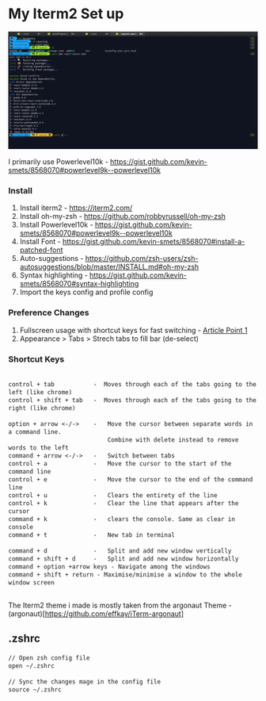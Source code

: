 # My Iterm2 Set up

![Home](/images/iterm2-intro.png)

I primarily use Powerlevel10k - https://gist.github.com/kevin-smets/8568070#powerlevel9k--powerlevel10k

### Install

1. Install iterm2 - https://iterm2.com/
2. Install oh-my-zsh - https://github.com/robbyrussell/oh-my-zsh
3. Install Powerlevel10k - https://gist.github.com/kevin-smets/8568070#powerlevel9k--powerlevel10k
4. Install Font - https://gist.github.com/kevin-smets/8568070#install-a-patched-font
5. Auto-suggestions - https://github.com/zsh-users/zsh-autosuggestions/blob/master/INSTALL.md#oh-my-zsh
6. Syntax highlighting - https://gist.github.com/kevin-smets/8568070#syntax-highlighting
7. Import the keys config and profile config

### Preference Changes

1. Fullscreen usage with shortcut keys for fast switching - [Article Point 1](https://medium.com/@jessesrsmith/five-tips-for-iterm-91db83cf4d4e)
2. Appearance > Tabs > Strech tabs to fill bar (de-select)

### Shortcut Keys

```

control + tab           -  Moves through each of the tabs going to the left (like chrome)
control + shift + tab   -  Moves through each of the tabs going to the right (like chrome)

option + arrow <-/->    -   Move the cursor between separate words in a command line.
                            Combine with delete instead to remove words to the left
command + arrow <-/->   -   Switch between tabs
control + a             -   Move the cursor to the start of the command line
control + e             -   Move the cursor to the end of the command line
control + u             -   Clears the entirety of the line
control + k             -   Clear the line that appears after the cursor
command + k             -   clears the console. Same as clear in console
command + t             -   New tab in terminal

command + d             -   Split and add new window vertically
command + shift + d     -   Split and add new window horizontally
command + option +arrow keys - Navigate among the windows
command + shift + return - Maximise/minimise a window to the whole window screen


```

The Iterm2 theme i made is mostly taken from the argonaut Theme - (argonaut)[https://github.com/effkay/iTerm-argonaut]

## .zshrc

```
// Open zsh config file
open ~/.zshrc

// Sync the changes mage in the config file
source ~/.zshrc
```
